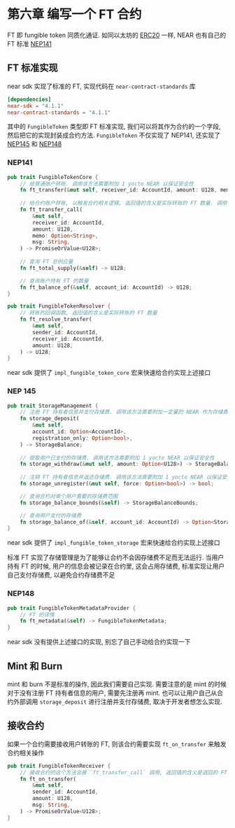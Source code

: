 # 第六章 编写一个 FT 合约
FT 即 fungible token 同质化通证. 如同以太坊的 [ERC20](https://github.com/ethereum/EIPs/blob/master/EIPS/eip-20.md) 一样, NEAR 也有自己的 FT 标准 [NEP141](https://github.com/near/NEPs/blob/master/neps/nep-0141.md)

## FT 标准实现
near sdk 实现了标准的 FT, 实现代码在 `near-contract-standards` 库
```toml
[dependencies]
near-sdk = "4.1.1"
near-contract-standards = "4.1.1"
```

其中的 `FungibleToken` 类型即 FT 标准实现, 我们可以将其作为合约的一个字段, 然后把它的实现封装成合约方法.
`FungibleToken` 不仅实现了 NEP141, 还实现了 [NEP145](https://github.com/near/NEPs/blob/master/neps/nep-0145.md) 和 [NEP148](https://github.com/near/NEPs/blob/master/neps/nep-0148.md)

### NEP141
```rust
pub trait FungibleTokenCore {
    // 给普通账户转账. 调用该方法需要附加 1 yocto NEAR 以保证安全性
    fn ft_transfer(&mut self, receiver_id: AccountId, amount: U128, memo: Option<String>);
    
    // 给合约账户转账, 以触发合约相关逻辑, 返回值的含义是实际转账的 FT 数量. 调用该方法需要附加 1 yocto NEAR 以保证安全性
    fn ft_transfer_call(
        &mut self,
        receiver_id: AccountId,
        amount: U128,
        memo: Option<String>,
        msg: String,
    ) -> PromiseOrValue<U128>;
    
    // 查询 FT 总供应量
    fn ft_total_supply(&self) -> U128;

    // 查询账户持有 FT 的数量
    fn ft_balance_of(&self, account_id: AccountId) -> U128;
}

pub trait FungibleTokenResolver {
    // 转账的回调函数, 返回值的含义是实际转账的 FT 数量
    fn ft_resolve_transfer(
        &mut self,
        sender_id: AccountId,
        receiver_id: AccountId,
        amount: U128,
    ) -> U128;
}
```

near sdk 提供了 `impl_fungible_token_core` 宏来快速给合约实现上述接口

### NEP 145
```rust
pub trait StorageManagement {
    // 注册 FT 持有者信息并支付存储费. 调用该方法需要附加一定量的 NEAR 作为存储费
    fn storage_deposit(
        &mut self,
        account_id: Option<AccountId>,
        registration_only: Option<bool>,
    ) -> StorageBalance;
    
    // 提取用户已支付的存储费. 调用该方法需要附加 1 yocto NEAR 以保证安全性
    fn storage_withdraw(&mut self, amount: Option<U128>) -> StorageBalance;
    
    // 注销 FT 持有者信息并返还存储费. 调用该方法需要附加 1 yocto NEAR 以保证安全性
    fn storage_unregister(&mut self, force: Option<bool>) -> bool;

    // 查询合约对单个用户需要的存储费范围
    fn storage_balance_bounds(&self) -> StorageBalanceBounds;

    // 查询用户支付的存储费
    fn storage_balance_of(&self, account_id: AccountId) -> Option<StorageBalance>;
}
```

near sdk 提供了 `impl_fungible_token_storage` 宏来快速给合约实现上述接口

标准 FT 实现了存储管理是为了能够让合约不会因存储费不足而无法运行. 当用户持有 FT 的时候, 用户的信息会被记录在合约里, 这会占用存储费, 标准实现让用户自己支付存储费, 以避免合约存储费不足

### NEP148
```rust
pub trait FungibleTokenMetadataProvider {
    // FT 的详情
    fn ft_metadata(&self) -> FungibleTokenMetadata;
}
```

near sdk 没有提供上述接口的实现, 别忘了自己手动给合约实现一下

## Mint 和 Burn
mint 和 burn 不是标准的操作, 因此我们需要自己实现. 需要注意的是 mint 的时候对于没有注册 FT 持有者信息的用户, 需要先注册再 mint.
也可以让用户自己从合约外部调用 `storage_deposit` 进行注册并支付存储费, 取决于开发者想怎么实现.

## 接收合约
如果一个合约需要接收用户转账的 FT, 则该合约需要实现 `ft_on_transfer` 来触发合约相关操作
```rust
pub trait FungibleTokenReceiver {
    // 接收合约的这个方法会被 `ft_transfer_call` 调用, 返回值的含义是退回的 FT 数量
    fn ft_on_transfer(
        &mut self,
        sender_id: AccountId,
        amount: U128,
        msg: String,
    ) -> PromiseOrValue<U128>;
}
```
